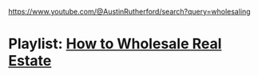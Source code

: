 https://www.youtube.com/@AustinRutherford/search?query=wholesaling

# Playlist: [How to Wholesale Real Estate](https://www.youtube.com/playlist?list=PLHDdCpOtkeQThUzsPMJVlsbyJYoU7fmW7)
